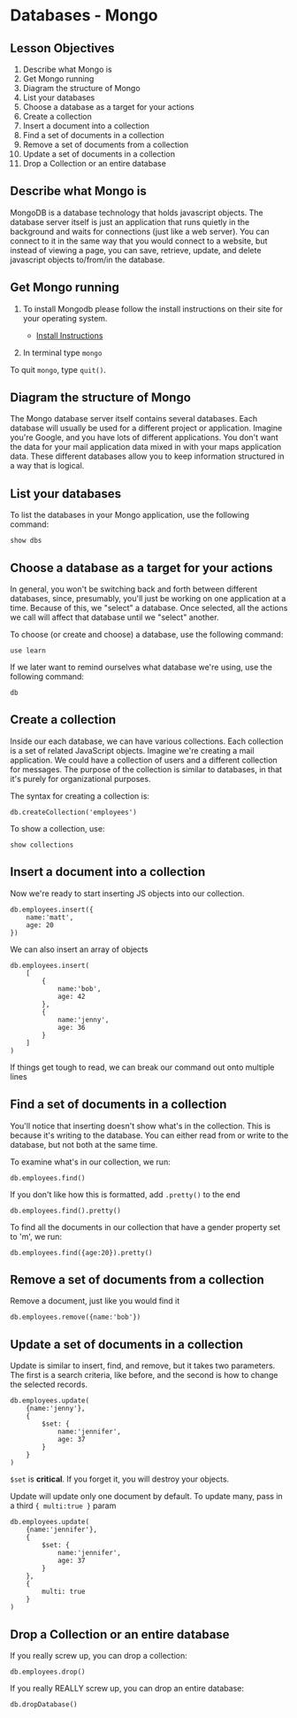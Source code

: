# Databases - Mongo

## Lesson Objectives
1. Describe what Mongo is
1. Get Mongo running
1. Diagram the structure of Mongo
1. List your databases
1. Choose a database as a target for your actions
1. Create a collection
1. Insert a document into a collection
1. Find a set of documents in a collection
1. Remove a set of documents from a collection
1. Update a set of documents in a collection
1. Drop a Collection or an entire database

## Describe what Mongo is

MongoDB is a database technology that holds javascript objects.  The database server itself is just an application that runs quietly in the background and waits for connections (just like a web server).  You can connect to it in the same way that you would connect to a website, but instead of viewing a page, you can save, retrieve, update, and delete javascript objects to/from/in the database.

## Get Mongo running

1. To install Mongodb please follow the install instructions on their site for your operating system.
	- [Install Instructions](https://docs.mongodb.com/manual/administration/install-community/)

1. In terminal type `mongo`

To quit `mongo`, type `quit()`.

## Diagram the structure of Mongo

The Mongo database server itself contains several databases.  Each database will usually be used for a different project or application.  Imagine you're Google, and you have lots of different applications.  You don't want the data for your mail application data mixed in with your maps application data.  These different databases allow you to keep information structured in a way that is logical.

## List your databases

To list the databases in your Mongo application, use the following command:

```
show dbs
```

## Choose a database as a target for your actions

In general, you won't be switching back and forth between different databases, since, presumably, you'll just be working on one application at a time.  Because of this, we "select" a database.  Once selected, all the actions we call will affect that database until we "select" another.

To choose (or create and choose) a database, use the following command:

```
use learn
```

If we later want to remind ourselves what database we're using, use the following command:

```
db
```


## Create a collection

Inside our each database, we can have various collections.  Each collection is a set of related JavaScript objects.  Imagine we're creating a mail application.  We could have a collection of users and a different collection for messages.  The purpose of the collection is similar to databases, in that it's purely for organizational purposes.

The syntax for creating a collection is:

```
db.createCollection('employees')
```

To show a collection, use:

```
show collections
```

## Insert a document into a collection

Now we're ready to start inserting JS objects into our collection.

```
db.employees.insert({
	name:'matt',
	age: 20
})
```

We can also insert an array of objects

```
db.employees.insert(
	[
		{
			name:'bob',
			age: 42		
		},
		{
			name:'jenny',
			age: 36		
		}
	]
)
```

If things get tough to read, we can break our command out onto multiple lines

## Find a set of documents in a collection

You'll notice that inserting doesn't show what's in the collection.  This is because it's writing to the database.  You can either read from or write to the database, but not both at the same time.

To examine what's in our collection, we run:

```
db.employees.find()
```

If you don't like how this is formatted, add `.pretty()` to the end

```
db.employees.find().pretty()
```

To find all the documents in our collection that have a gender property set to 'm', we run:

```
db.employees.find({age:20}).pretty()
```

## Remove a set of documents from a collection

Remove a document, just like you would find it

```
db.employees.remove({name:'bob'})
```

## Update a set of documents in a collection

Update is similar to insert, find, and remove, but it takes two parameters.  The first is a search criteria, like before, and the second is how to change the selected records.

```
db.employees.update(
	{name:'jenny'},
	{
		$set: {
			name:'jennifer',
			age: 37
		}
	}
)
```

`$set` is **critical**.  If you forget it, you will destroy your objects.

Update will update only one document by default.  To update many, pass in a third `{ multi:true }` param

```
db.employees.update(
	{name:'jennifer'},
	{
		$set: {
			name:'jennifer',
			age: 37
		}
	},
	{
		multi: true
	}
)
```

## Drop a Collection or an entire database

If you really screw up, you can drop a collection:

```
db.employees.drop()
```

If you really REALLY screw up, you can drop an entire database:

```
db.dropDatabase()
```
